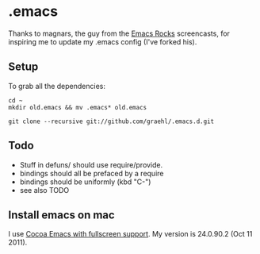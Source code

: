 .emacs
=================

Thanks to magnars, the guy from the [Emacs Rocks](http://emacsrocks.com) screencasts, for inspiring me to update my .emacs config (I've forked his).

Setup
-----
To grab all the dependencies:

    cd ~
    mkdir old.emacs && mv .emacs* old.emacs

    git clone --recursive git://github.com/graehl/.emacs.d.git

Todo
----

* Stuff in defuns/ should use require/provide.
* bindings should all be prefaced by a require
* bindings should be uniformly (kbd "C-<f1>")
* see also TODO


Install emacs on mac
--------------------
I use [Cocoa Emacs with fullscreen support](http://citizen428.net/blog/2010/06/26/fullscreen-emacs-on-macos-x/). My version is 24.0.90.2 (Oct 11 2011).

